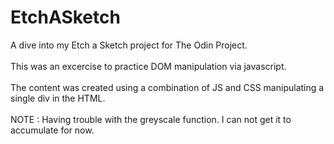 # EtchASketch

A dive into my Etch a Sketch project for The Odin Project.<br><br>
This was an excercise to practice DOM manipulation via javascript.<br><br>
The content was created using a combination of JS and CSS manipulating a single div in the HTML.<br><br>
NOTE : Having trouble with the greyscale function. I can not get it to accumulate for now.